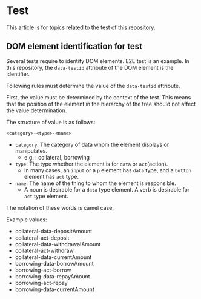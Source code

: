 
# Test

This article is for topics related to the test of this repository.

## DOM element identification for test

Several tests require to identify DOM elements. E2E test is an example.
In this repository, the `data-testid` attribute of the DOM element is the identifier.

Following rules must determine the value of the `data-testid` attribute.

First, the value must be determined by the context of the test.
This means that the position of the element in the hierarchy of the tree should not affect the value determination.

The structure of value is as follows:

```
<category>-<type>-<name>
```

- `category`: The category of data whom the element displays or manipulates.
    - e.g. : collateral, borrowing
- `type`: The type whether the element is for `data` or `act`(action).
    - In many cases, an `input` or a `p` element has `data` type, and a `button` element has `act` type.
- `name`: The name of the thing to whom the element is responsible.
    - A noun is desirable for a `data` type element. A verb is desirable for `act` type element.

The notation of these words is camel case.

Example values:

- collateral-data-depositAmount
- collateral-act-deposit
- collateral-data-withdrawalAmount
- collateral-act-withdraw
- collateral-data-currentAmount
- borrowing-data-borrowAmount
- borrowing-act-borrow
- borrowing-data-repayAmount
- borrowing-act-repay
- borrowing-data-currentAmount
